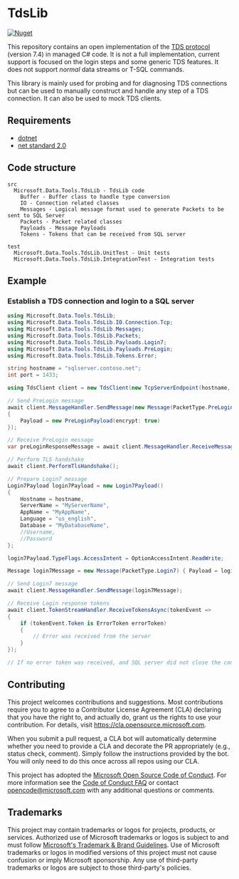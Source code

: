 # TdsLib

[![Nuget](https://img.shields.io/nuget/v/Microsoft.Data.Tools.TdsLib)](https://www.nuget.org/packages/Microsoft.Data.Tools.TdsLib)


This repository contains an open implementation of the [TDS protocol](https://learn.microsoft.com/en-us/openspecs/windows_protocols/ms-tds/) (version 7.4) in managed C# code. It is not a full implementation, current support is focused on the login steps and some generic TDS features. It does not support _normal_ data streams or T-SQL commands.

This library is mainly used for probing and for diagnosing TDS connections but can be used to manually construct and handle any step of a TDS connection. It can also be used to mock TDS clients.

## Requirements

- [dotnet](https://dotnet.microsoft.com/en-us/)
- [net standard 2.0](https://learn.microsoft.com/en-us/dotnet/standard/net-standard?tabs=net-standard-2-0)

## Code structure

```text
src
  Microsoft.Data.Tools.TdsLib - TdsLib code
    Buffer - Buffer class to handle type conversion
    IO - Connection related classes
    Messages - Logical message format used to generate Packets to be sent to SQL Server
    Packets - Packet related classes
    Payloads - Message Payloads
    Tokens - Tokens that can be received from SQL server

test
  Microsoft.Data.Tools.TdsLib.UnitTest - Unit tests
  Microsoft.Data.Tools.TdsLib.IntegrationTest - Integration tests
```

## Example

### Establish a TDS connection and login to a SQL server

```csharp
using Microsoft.Data.Tools.TdsLib;
using Microsoft.Data.Tools.TdsLib.IO.Connection.Tcp;
using Microsoft.Data.Tools.TdsLib.Messages;
using Microsoft.Data.Tools.TdsLib.Packets;
using Microsoft.Data.Tools.TdsLib.Payloads.Login7;
using Microsoft.Data.Tools.TdsLib.Payloads.PreLogin;
using Microsoft.Data.Tools.TdsLib.Tokens.Error;

string hostname = "sqlserver.contoso.net";
int port = 1433;

using TdsClient client = new TdsClient(new TcpServerEndpoint(hostname, port));

// Send PreLogin message
await client.MessageHandler.SendMessage(new Message(PacketType.PreLogin)
{
    Payload = new PreLoginPayload(encrypt: true)
});

// Receive PreLogin message
var preLoginResponseMessage = await client.MessageHandler.ReceiveMessage(b => new PreLoginPayload(b));

// Perform TLS handshake
await client.PerformTlsHandshake();

// Prepare Login7 message
Login7Payload login7Payload = new Login7Payload()
{
    Hostname = hostname,
    ServerName = "MyServerName",
    AppName = "MyAppName",
    Language = "us_english",
    Database = "MyDatabaseName",
    //Username,
    //Password
};

login7Payload.TypeFlags.AccessIntent = OptionAccessIntent.ReadWrite;

Message login7Message = new Message(PacketType.Login7) { Payload = login7Payload };

// Send Login7 message
await client.MessageHandler.SendMessage(login7Message);

// Receive Login response tokens
await client.TokenStreamHandler.ReceiveTokensAsync(tokenEvent =>
{
    if (tokenEvent.Token is ErrorToken errorToken)
    {
        // Error was received from the server
    }
});

// If no error token was received, and SQL server did not close the connection, then the connection to the server is now established and the user is logged in.
```

## Contributing

This project welcomes contributions and suggestions.  Most contributions require you to agree to a
Contributor License Agreement (CLA) declaring that you have the right to, and actually do, grant us
the rights to use your contribution. For details, visit <https://cla.opensource.microsoft.com>.

When you submit a pull request, a CLA bot will automatically determine whether you need to provide
a CLA and decorate the PR appropriately (e.g., status check, comment). Simply follow the instructions
provided by the bot. You will only need to do this once across all repos using our CLA.

This project has adopted the [Microsoft Open Source Code of Conduct](https://opensource.microsoft.com/codeofconduct/).
For more information see the [Code of Conduct FAQ](https://opensource.microsoft.com/codeofconduct/faq/) or
contact [opencode@microsoft.com](mailto:opencode@microsoft.com) with any additional questions or comments.

## Trademarks

This project may contain trademarks or logos for projects, products, or services. Authorized use of Microsoft
trademarks or logos is subject to and must follow
[Microsoft's Trademark & Brand Guidelines](https://www.microsoft.com/en-us/legal/intellectualproperty/trademarks/usage/general).
Use of Microsoft trademarks or logos in modified versions of this project must not cause confusion or imply Microsoft sponsorship.
Any use of third-party trademarks or logos are subject to those third-party's policies.
